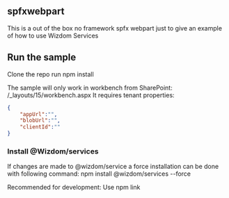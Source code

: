 ## spfxwebpart
This is a out of the box no framework spfx webpart just to give an example of how to use Wizdom Services

## Run the sample
Clone the repo
run npm install

The sample will only work in workbench from SharePoint:
/_layouts/15/workbench.aspx
It requires tenant properties: 
```json
{
    "appUrl":"",
    "blobUrl":"",
    "clientId":""
}
```

### Install @Wizdom/services
If changes are made to @wizdom/service a force installation can be done with following command:
npm install @wizdom/services --force

Recommended for development:
Use npm link
